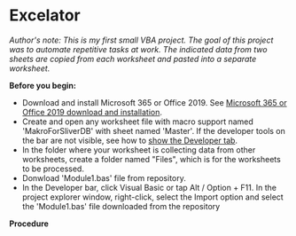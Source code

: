 # Excelator
*Author's note: This is my first small VBA project. The goal of this project was to automate repetitive tasks at work. The indicated data from two sheets are copied from each worksheet and pasted into a separate worksheet.*

**Before you begin:**
* Download and install Microsoft 365 or Office 2019. See [Microsoft 365 or Office 2019 download and installation](https://support.microsoft.com/en-us/office/download-and-install-or-reinstall-microsoft-365-or-office-2019-on-a-pc-or-mac-4414eaaf-0478-48be-9c42-23adc4716658).
* Create and open any worksheet file with macro support named 'MakroForSliverDB' with sheet named 'Master'. If the developer tools on the bar are not visible, see how to [show the Developer tab](https://support.microsoft.com/en-us/office/show-the-developer-tab-e1192344-5e56-4d45-931b-e5fd9bea2d45).
* In the folder where your worksheet is collecting data from other worksheets, create a folder named "Files", which is for the worksheets to be processed.
* Donwload 'Module1.bas' file from repository.
* In the Developer bar, click Visual Basic or tap Alt / Option + F11. In the project explorer window, right-click, select the Import option and select the 'Module1.bas' file downloaded from the repository

**Procedure**
